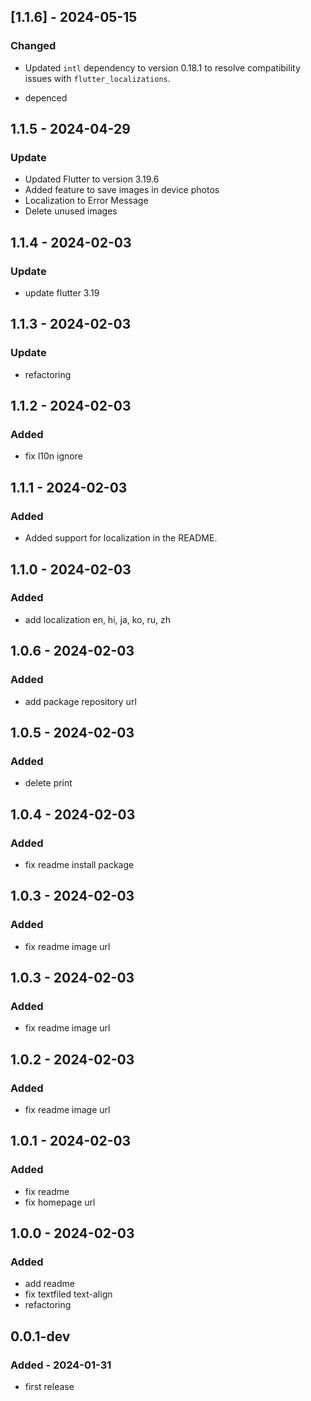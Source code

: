 ## [1.1.6] - 2024-05-15

### Changed

- Updated `intl` dependency to version 0.18.1 to resolve compatibility issues with `flutter_localizations`.

- depenced

## 1.1.5 - 2024-04-29

### Update

- Updated Flutter to version 3.19.6
- Added feature to save images in device photos
- Localization to Error Message
- Delete unused images

## 1.1.4 - 2024-02-03

### Update

- update flutter 3.19

## 1.1.3 - 2024-02-03

### Update

- refactoring

## 1.1.2 - 2024-02-03

### Added

- fix l10n ignore

## 1.1.1 - 2024-02-03

### Added

- Added support for localization in the README.

## 1.1.0 - 2024-02-03

### Added

- add localization en, hi, ja, ko, ru, zh

## 1.0.6 - 2024-02-03

### Added

- add package repository url

## 1.0.5 - 2024-02-03

### Added

- delete print

## 1.0.4 - 2024-02-03

### Added

- fix readme install package

## 1.0.3 - 2024-02-03

### Added

- fix readme image url

## 1.0.3 - 2024-02-03

### Added

- fix readme image url

## 1.0.2 - 2024-02-03

### Added

- fix readme image url

## 1.0.1 - 2024-02-03

### Added

- fix readme
- fix homepage url

## 1.0.0 - 2024-02-03

### Added

- add readme
- fix textfiled text-align
- refactoring

## 0.0.1-dev

### Added - 2024-01-31

- first release
